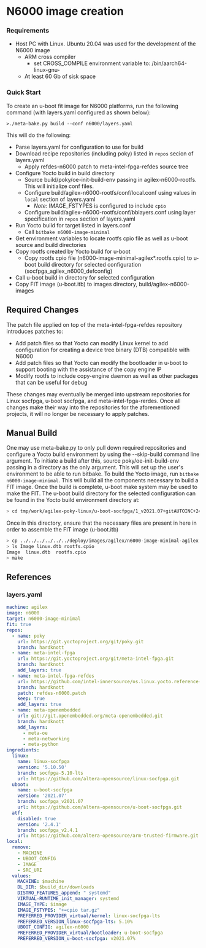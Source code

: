 # N6000 image creation

### Requirements ###
* Host PC with Linux. Ubuntu 20.04 was used for the development of the N6000 image
  * ARM cross compiler
    * set CROSS_COMPILE environment variable to: <path to cross compiler>/bin/aarch64-linux-gnu-
  * At least 60 Gb of sisk space


### Quick Start ###
To create an u-boot fit image for N6000 platforms, run the following command (with layers.yaml configured as shown below):
```
>./meta-bake.py build --conf n6000/layers.yaml
```

This will do the following:
* Parse layers.yaml for configuration to use for build
* Download recipe repositories (including poky) listed in `repos` secion of layers.yaml
  * Apply refdes-n6000 patch to meta-intel-fpga-refdes source tree
* Configure Yocto build in build directory
  * Source build/poky/oe-init-build-env passing in agilex-n6000-rootfs. This will initialize conf files.
  * Configure build/agilex-n6000-rootfs/conf/local.conf using values in `local` section of layers.yaml
    * _Note_: IMAGE_FSTYPES is configured to include `cpio`
  * Configure build/agilex-n6000-rootfs/conf/bblayers.conf using layer specification in `repos` section of layers.yaml
* Run Yocto build for target listed in layers.conf
  * Call `bitbake n6000-image-minimal`
* Get environment variables to locate rootfs cpio file as well as u-boot source and build directories
* Copy rootfs created by Yocto build for u-boot
  * Copy rootfs cpio file (n6000-image-minimal-agilex*.rootfs.cpio) to u-boot build directory for selected configuration (socfpga_agilex_n6000_defconfig)
* Call u-boot build in directory for selected configuration
* Copy FIT image (u-boot.itb) to images directory, build/agilex-n6000-images

## Required Changes ##
The patch file applied on top of the meta-intel-fpga-refdes repository introduces patches to:
* Add patch files so that Yocto can modify Linux kernel to add configuration for creating a device tree binary (DTB) compatible with N6000
* Add patch files so that Yocto can modify the bootloader in u-boot to support booting with the assistance of the copy engine IP
* Modify rootfs to include copy-engine daemon as well as other packages that can be useful for debug

These changes may eventually be merged into upstream repositories for Linux socfpga, u-boot socfpga, and meta-intel-fpga-rerdes.
Once all changes make their way into the repositories for the aforementioned projects, it will no longer be necessary to apply patches.

## Manual Build ##
One may use meta-bake.py to only pull down required repositories and configure a Yocto build environment by using the --skip-build command line argument.
To initiate a build after this, source poky/oe-init-build-env passing in a directory as the only argument.
This will set up the user's environment to be able to run bitbake.
To build the Yocto image, run `bitbake n6000-image-minimal`.
This will build all the components necessary to build a FIT image.
Once the build is complete, u-boot make system may be used to make the FIT.
The u-boot build directory for the selected configuration can be found in the Yocto build environment directory at:
``` bash
> cd tmp/work/agilex-poky-linux/u-boot-socfpga/1_v2021.07+gitAUTOINC+24e26ba4a0-r0/build/socfpga_agilex_n6000_defconfig
```
Once in this directory, ensure that the necessary files are present in here in order to assemble the FIT image (u-boot.itb)
```bash
> cp ../../../../../../deploy/images/agilex/n6000-image-minimal-agilex.cpio rootfs.cpio
> ls Image linux.dtb rootfs.cpio
Image  linux.dtb  rootfs.cpio
> make
```

## References ##

### layers.yaml ###

```yaml
machine: agilex
image: n6000
target: n6000-image-minimal
fit: true
repos:
  - name: poky
    url: https://git.yoctoproject.org/git/poky.git
    branch: hardknott
  - name: meta-intel-fpga
    url: https://git.yoctoproject.org/git/meta-intel-fpga.git
    branch: hardknott
    add_layers: true
  - name: meta-intel-fpga-refdes
    url: https://github.com/intel-innersource/os.linux.yocto.reference-design.meta-intel-fpga-refdes
    branch: hardknott
    patch: refdes-n6000.patch
    keep: true
    add_layers: true
  - name: meta-openembedded
    url: git://git.openembedded.org/meta-openembedded.git
    branch: hardknott
    add_layers:
      - meta-oe
      - meta-networking
      - meta-python
ingredients:
  linux:
    name: linux-socfpga
    version: '5.10.50'
    branch: socfpga-5.10-lts
    url: https://github.com/altera-opensource/linux-socfpga.git
  uboot:
    name: u-boot-socfpga
    version: '2021.07'
    branch: socfpga_v2021.07
    url: https://github.com/altera-opensource/u-boot-socfpga.git
  atf:
    disabled: true
    version: '2.4.1'
    branch: socfpga_v2.4.1
    url: https://github.com/altera-opensource/arm-trusted-firmware.git
local:
  remove:
    - MACHINE
    - UBOOT_CONFIG
    - IMAGE
    - SRC_URI
  values:
    MACHINE: $machine
    DL_DIR: $build_dir/downloads
    DISTRO_FEATURES_append: " systemd"
    VIRTUAL-RUNTIME_init_manager: systemd
    IMAGE_TYPE: $image
    IMAGE_FSTYPES: "+=cpio tar.gz"
    PREFERRED_PROVIDER_virtual/kernel: linux-socfpga-lts
    PREFERRED_VERSION_linux-socfpga-lts: 5.10%
    UBOOT_CONFIG: agilex-n6000
    PREFERRED_PROVIDER_virtual/bootloader: u-boot-socfpga
    PREFERRED_VERSION_u-boot-socfpga: v2021.07%
```
